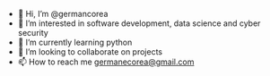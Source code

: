 - 👋 Hi, I’m @germancorea
- 👀 I’m interested in software development, data science and cyber security
- 🌱 I’m currently learning python
- 💞️ I’m looking to collaborate on projects
- 📫 How to reach me germanecorea@gmail.com

<!---
germancorea/germancorea is a ✨ special ✨ repository because its `README.md` (this file) appears on your GitHub profile.
You can click the Preview link to take a look at your changes.
--->
